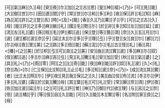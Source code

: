 [可][氣][麻][久][母] [安][夜][尓][加][之][古][思] [皇][神][祖]<[乃]> [可][見][能][大][御][世][尓] [田][道][間][守] [常][世][尓][和][多][利] [夜][保][許][毛][知] [麻][為][泥][許][之][登][吉] [時]<[及]>[能] [香][久][乃][菓][子][乎] [可][之][古][久][母] [能][許][之][多][麻][敝][礼] [國][毛][勢][尓] [於][非][多][知][左][加][延] [波][流][左][礼][婆] [孫][枝][毛][伊][都][追] [保][登][等][藝][須] [奈][久][五][月][尓][波] [波][都][波][奈][乎] [延][太][尓][多][乎][理][弖] [乎][登][女][良][尓] [都][刀][尓][母][夜][里][美] [之][路][多][倍][能] [蘇][泥][尓][毛][古][伎][礼] [香][具]<[播]>[之][美] [於][枳][弖][可][良][之][美] [安][由][流][實][波] [多][麻][尓][奴][伎][都][追] [手][尓][麻][吉][弖] [見][礼][騰][毛][安][加][受] [秋][豆][氣][婆] [之][具][礼]<[乃]>[雨][零] [阿][之][比][奇][能] [夜][麻][能][許][奴][礼][波] [久]<[礼][奈][為]>[尓] [仁][保][比][知][礼][止][毛] [多][知][波][奈]<[乃]> [成][流][其][實][者] [比][太][照][尓] [伊][夜][見][我][保][之][久] [美][由][伎][布][流] [冬][尓][伊][多][礼][婆] [霜][於][氣][騰][母] [其][葉][毛][可][礼][受] [常][磐][奈][須] [伊][夜][佐][加][波][延][尓] [之][可][礼][許][曽] [神][乃][御][代][欲][理] [与][呂][之][奈][倍] [此][橘][乎] [等][伎][自][久][能] [可][久][能][木][實][等] [名][附][家][良][之][母]
